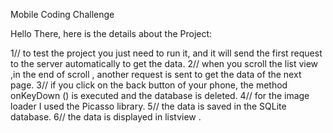 Mobile Coding Challenge 

Hello There, 
here is the details about the Project:

1// to test the project you just need to run it, and it will send the first request to the server automatically to get the data.
2// when you scroll the list view ,in the end of scroll , another request is sent to get the data of the next page.
3// if you click on the back button of your phone, the method onKeyDown () is executed and the database is deleted. 
4// for the image loader I used the Picasso library. 
5// the data is saved in the SQLite database.
6// the data is displayed in listview .

